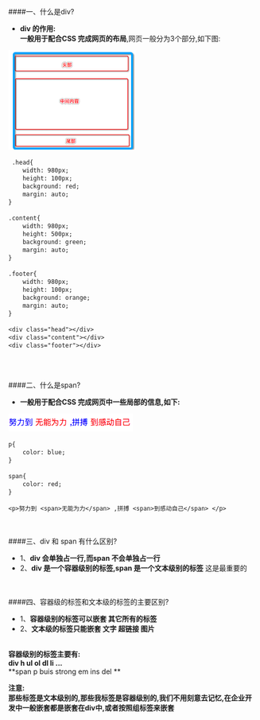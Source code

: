 ####一、什么是div?

- **div 的作用:**<br> **一般用于配合CSS 完成网页的布局**,网页一般分为3个部分,如下图: 

![](/assets/Snip20180703_1.png)

```
 .head{
    width: 980px;
    height: 100px;
    background: red;
    margin: auto;
}

.content{
    width: 980px;
    height: 500px;
    background: green;
    margin: auto;
}

.footer{
    width: 980px;
    height: 100px;
    background: orange;
    margin: auto;
}

<div class="head"></div>
<div class="content"></div>
<div class="footer"></div>

```
<br> <br>

####二、什么是span?

- **一般用于配合CSS 完成网页中一些局部的信息,如下:**

![](/assets/Snip20180703_3.png)

```
p{
    color: blue;
}

span{
    color: red;
}

<p>努力到 <span>无能为力</span> ,拼搏 <span>到感动自己</span> </p>
```


<br> <br>
####三、div  和 span 有什么区别?

- 1、**div 会单独占一行,而span 不会单独占一行**
- 2、**div 是一个容器级别的标签,span 是一个文本级别的标签** 这是最重要的


<br> <br>
####四、容器级的标签和文本级的标签的主要区别?

- 1、**容器级别的标签可以嵌套 其它所有的标签**
- 2、**文本级的标签只能嵌套 文字 超链接 图片**

<br>**容器级别的标签主要有:**<br> **div h ul ol dl li ...** <br> **span p buis strong em ins del **


**注意:**<br>**那些标签是文本级别的,那些我标签是容器级别的,我们不用刻意去记忆,在企业开发中一般嵌套都是嵌套在div中,或者按照组标签来嵌套**

